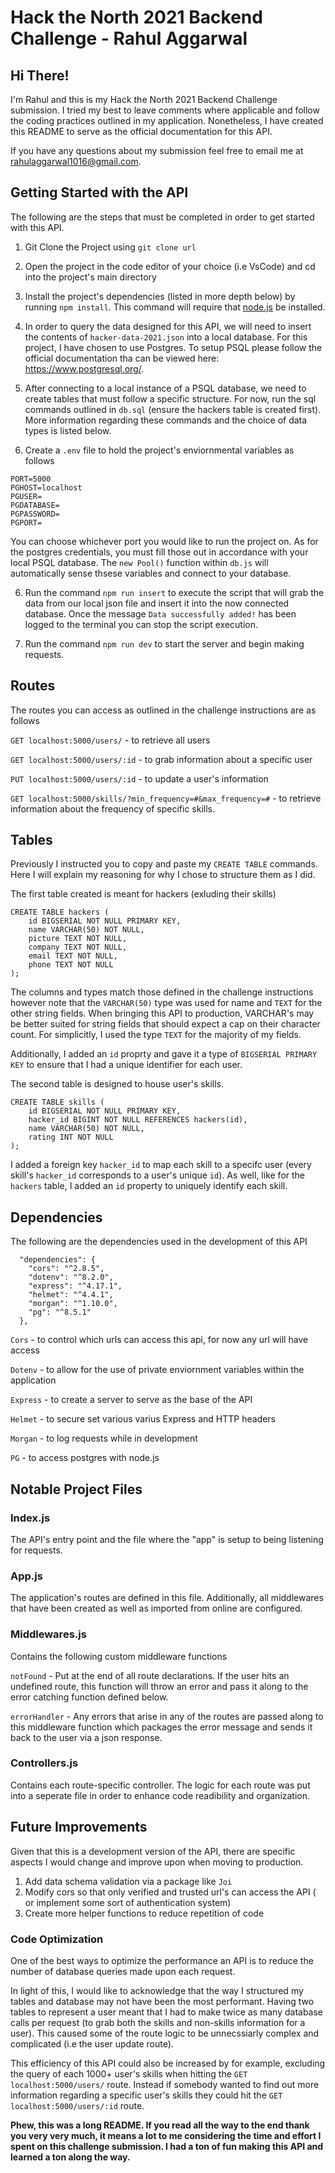 # Hack the North 2021 Backend Challenge - Rahul Aggarwal

## Hi There!

I'm Rahul and this is my Hack the North 2021 Backend Challenge submission. I tried my best to leave comments where applicable and follow the coding practices outlined in my application. Nonetheless, I have created this README to serve as the official documentation for this API.

If you have any questions about my submission feel free to email me at  [rahulaggarwal1016@gmail.com](mailto:rahulaggarwal1016@gmail.com).

## Getting Started with the API

The following are the steps that must be completed in order to get started with this API.

1. Git Clone the Project using `git clone url`

2. Open the project in the code editor of your choice (i.e VsCode) and cd into the project's main directory

3. Install the project's dependencies (listed in more depth below) by running `npm install`. This command will require that [node.js](https://nodejs.org/en/) be installed.

4. In order to query the data designed for this API, we will need to insert the contents of `hacker-data-2021.json` into a local database. For this project, I have chosen to use Postgres. To setup PSQL please follow the official documentation tha can be viewed here: https://www.postgresql.org/.

5. After connecting to a local instance of a PSQL database, we need to create tables that must follow a specific structure. For now, run the sql commands outlined in `db.sql` (ensure the hackers table is created first). More information regarding these commands and the choice of data types is listed below.

6. Create a `.env` file to hold the project's enviornmental variables as follows

```
PORT=5000
PGHOST=localhost
PGUSER=
PGDATABASE=
PGPASSWORD=
PGPORT=
```

You can choose whichever port you would like to run the project on. As for the postgres credentials, you must fill those out in accordance with your local PSQL database. The `new Pool()` function within `db.js` will automatically sense thsese variables and connect to your database.

6. Run the command `npm run insert` to execute the script that will grab the data from our local json file and insert it into the now connected database. Once the message `Data successfully added!` has been logged to the terminal you can stop the script execution.

7. Run the command `npm run dev` to start the server and begin making requests.

## Routes

The routes you can access as outlined in the challenge instructions are as follows

`GET localhost:5000/users/` - to retrieve all users

`GET localhost:5000/users/:id` - to grab information about a specific user

`PUT localhost:5000/users/:id` - to update a user's information

`GET localhost:5000/skills/?min_frequency=#&max_frequency=#` - to retrieve information about the frequency of specific skills.

## Tables

Previously I instructed you to copy and paste my `CREATE TABLE` commands. Here I will explain my reasoning for why I chose to structure them as I did.

The first table created is meant for hackers (exluding their skills)

```
CREATE TABLE hackers (
    id BIGSERIAL NOT NULL PRIMARY KEY,
    name VARCHAR(50) NOT NULL,
    picture TEXT NOT NULL,
    company TEXT NOT NULL,
    email TEXT NOT NULL,
    phone TEXT NOT NULL
);
```

The columns and types match those defined in the challenge instructions however note that the `VARCHAR(50)` type was used for name and `TEXT` for the other string fields. When bringing this API to production, VARCHAR's may be better suited for string fields that should expect a cap on their character count. For simplicitly, I used the type `TEXT` for the majority of my fields.

Additionally, I added an `id` proprty and gave it a type of `BIGSERIAL PRIMARY KEY` to ensure that I had a unique identifier for each user.

The second table is designed to house user's skills.

```
CREATE TABLE skills (
    id BIGSERIAL NOT NULL PRIMARY KEY,
    hacker_id BIGINT NOT NULL REFERENCES hackers(id),
    name VARCHAR(50) NOT NULL,
    rating INT NOT NULL
);
```

I added a foreign key `hacker_id` to map each skill to a specifc user (every skill's `hacker_id` corresponds to a user's unique `id`). As well, like for the `hackers` table, I added an `id` property to uniquely identify each skill.

## Dependencies

The following are the dependencies used in the development of this API

```
  "dependencies": {
    "cors": "^2.8.5",
    "dotenv": "^8.2.0",
    "express": "^4.17.1",
    "helmet": "^4.4.1",
    "morgan": "^1.10.0",
    "pg": "^8.5.1"
  },
 ```

`Cors` - to control which urls can access this api, for now any url will have access

`Dotenv` - to allow for the use of private enviornment variables within the application

`Express` - to create a server to serve as the base of the API

`Helmet` - to secure set various varius Express and HTTP headers

`Morgan` - to log requests while in development

`PG` - to access postgres with node.js

## Notable Project Files

### Index.js

The API's entry point and the file where the "app" is setup to being listening for requests.

### App.js

The application's routes are defined in this file. Additionally, all middlewares that have been created as well as imported from online are configured.

### Middlewares.js

Contains the following custom middleware functions

`notFound` - Put at the end of all route declarations. If the user hits an undefined route, this function will throw an error and pass it along to the error catching function defined below.

`errorHandler` - Any errors that arise in any of the routes are passed along to this middleware function which packages the error message and sends it back to the user via a json response.

### Controllers.js

Contains each route-specific controller. The logic for each route was put into a seperate file in order to enhance code readibility and organization.

## Future Improvements

Given that this is a development version of the API, there are specific aspects I would change and improve upon when moving to production.

1. Add data schema validation via a package like `Joi`
2. Modify cors so that only verified and trusted url's can access the API ( or implement some sort of authentication system)
3. Create more helper functions to reduce repetition of code

### Code Optimization

One of the best ways to optimize the performance an API is to reduce the number of database queries made upon each request.

In light of this, I would like to acknowledge that the way I structured my tables and database may not have been the most performant. Having two tables to represent a user meant that I had to make twice as many database calls per request (to grab both the skills and non-skills information for a user). This caused some of the route logic to be unnecssiarly complex and complicated (i.e the user update route).

This efficiency of this API could also be increased by for example, excluding the query of each 1000+ user's skills when hitting the `GET localhost:5000/users/` route.  Instead if somebody wanted to find out more information regarding a specific user's skills they could hit the `GET localhost:5000/users/:id` route.

__Phew, this was a long README. If you read all the way to the end thank you very very much, it means a lot to me considering the time and effort I spent on this challenge submission. I had a ton of fun making this API and learned a ton along the way.__